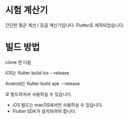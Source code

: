 # 시험 계산기

간단한 평균 계산 / 등급 계산기입니다.
Flutter로 제작되었습니다.

# 빌드 방법

clone 한 다음

iOS는
flutter build ios --release

Android는
flutter build apk --release

로 빌드하셔서 사용하실 수 있습니다.
* iOS 빌드는 macOS에서만 사용하실 수 있습니다.
* Flutter SDK가 설치되어야 합니다.